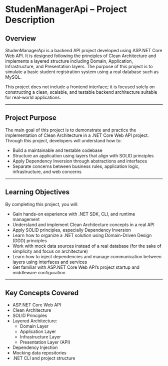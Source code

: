 # StudenManagerApi – Project Description

## Overview

StudenManagerApi is a backend API project developed using ASP.NET Core Web API. It is designed following the principles of Clean Architecture and implements a layered structure including Domain, Application, Infrastructure, and Presentation layers. The purpose of this project is to simulate a basic student registration system using a real database such as MySQL.

This project does not include a frontend interface; it is focused solely on constructing a clean, scalable, and testable backend architecture suitable for real-world applications.

---

## Project Purpose

The main goal of this project is to demonstrate and practice the implementation of Clean Architecture in a .NET Core Web API project. Through this project, developers will understand how to:

- Build a maintainable and testable codebase
- Structure an application using layers that align with SOLID principles
- Apply Dependency Inversion through abstractions and interfaces
- Separate concerns between business rules, application logic, infrastructure, and web concerns

---

## Learning Objectives

By completing this project, you will:

- Gain hands-on experience with .NET SDK, CLI, and runtime management
- Understand and implement Clean Architecture concepts in a real API
- Apply SOLID principles, especially Dependency Inversion
- Learn how to organize a .NET solution using Domain-Driven Design (DDD) principles
- Work with mock data sources instead of a real database (for the sake of simplicity and focus on architecture)
- Learn how to inject dependencies and manage communication between layers using interfaces and services
- Get familiar with ASP.NET Core Web API’s project startup and middleware configuration

---

## Key Concepts Covered

- ASP.NET Core Web API
- Clean Architecture
- SOLID Principles
- Layered Architecture:
  - Domain Layer
  - Application Layer
  - Infrastructure Layer
  - Presentation Layer (API)
- Dependency Injection
- Mocking data repositories
- .NET CLI and project structure
